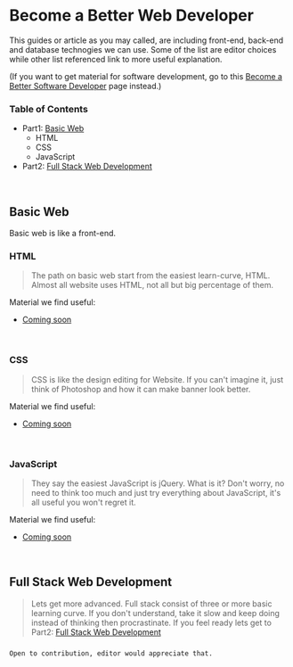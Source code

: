 # Become a Better Web Developer
This guides or article as you may called, are including front-end, back-end and database technogies we can use. Some of the list are editor choices while other list referenced link to more useful explanation. 
  
(If you want to get material for software development, go to this [Become a Better Software Developer]() page instead.)
<br>

### Table of Contents
* Part1: [Basic Web]()
  * HTML
  * CSS
  * JavaScript
* Part2: [Full Stack Web Development]()
<br>

##    Basic Web
Basic web is like a front-end.
<br>

###   HTML
> The path on basic web start from the easiest learn-curve, HTML. Almost all website uses HTML, not all but big percentage of them.  

Material we find useful:
* [Coming soon]()
<br>

###   CSS
> CSS is like the design editing for Website. If you can't imagine it, just think of Photoshop and how it can make banner look better.  

Material we find useful:
* [Coming soon]()
<br>

###   JavaScript
> They say the easiest JavaScript is jQuery. What is it? Don't worry, no need to think too much and just try everything about JavaScript, it's all useful you won't regret it.  

Material we find useful:
* [Coming soon]()
<br>

## Full Stack Web Development
> Lets get more advanced. Full stack consist of three or more basic learning curve. If you don't understand, take it slow and keep doing instead of thinking then 
procrastinate. If you feel ready lets get to Part2: [Full Stack Web Development]()

###
    Open to contribution, editor would appreciate that.
